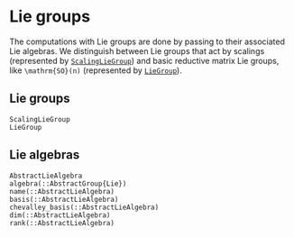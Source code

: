 # Lie groups

The computations with Lie groups are done by passing to their associated Lie algebras. We distinguish between Lie groups that act by scalings (represented by [`ScalingLieGroup`](@ref)) and basic reductive matrix Lie groups, like ``\mathrm{SO}(n)`` (represented by [`LieGroup`](@ref)).

## Lie groups

```@docs
ScalingLieGroup
LieGroup
```

## Lie algebras

```@docs
AbstractLieAlgebra
algebra(::AbstractGroup{Lie})
name(::AbstractLieAlgebra)
basis(::AbstractLieAlgebra)
chevalley_basis(::AbstractLieAlgebra)
dim(::AbstractLieAlgebra)
rank(::AbstractLieAlgebra)
```